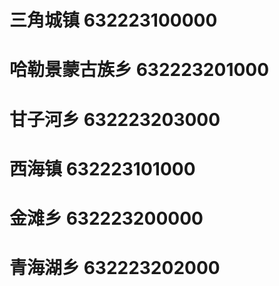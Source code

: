 # 三角城镇 632223100000
# 哈勒景蒙古族乡 632223201000
# 甘子河乡 632223203000
# 西海镇 632223101000
# 金滩乡 632223200000
# 青海湖乡 632223202000
